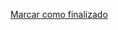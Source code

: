<a onclick="test()" href="https://fx-learning.mgait.services:8443/finish/security-selinux" target="_parent" class="btn primary-btn">Marcar como finalizado</a>

